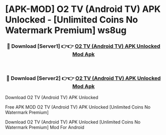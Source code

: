 # [APK-MOD] O2 TV (Android TV) APK Unlocked - [Unlimited Coins No Watermark Premium] ws8ug



<div align="center">
<h3>🔴 Download [Server1] 👉👉 <a href="https://momento.my/?title=O2_TV_(Android_TV)_APK_Unlocked">O2 TV (Android TV) APK Unlocked Mod Apk</a></h3><br>

<h3>🔴 Download [Server2] 👉👉 <a href="https://momento.my/?title=O2_TV_(Android_TV)_APK_Unlocked">O2 TV (Android TV) APK Unlocked Mod Apk</a></h3>
</div>



Download O2 TV (Android TV) APK Unlocked 

Free APK MOD O2 TV (Android TV) APK Unlocked [Unlimited Coins No Watermark Premium]

Download O2 TV (Android TV) APK Unlocked [Unlimited Coins No Watermark Premium] Mod For Android
